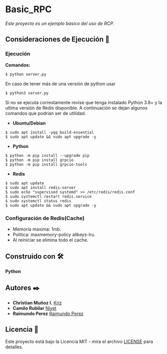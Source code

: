 # Basic_RPC

_Este proyecto es un ejemplo basico del uso de RCP._

## Consideraciones de Ejecución 🔧

### Ejecución

**Comandos:**
```
$ python server.py
```
En caso de tener más de una versión de python usar
```
$ python3 server.py
```

Si no se ejecuta correstamente revise que tenga instalado Python 3.8+ y la ultima versión de Redis disponible. A continuación se dejan algunos comandos que podrian ser de utilidad.

* **Ubuntu/Debian**
```
$ sudo apt install -yqq build-essential
$ sudo apt update && sudo apt upgrade -y
```

* **Python**
```
$ python -m pip install --upgrade pip
$ python -m pip install grpcio
$ python -m pip install grpcio-tools
```

* **Redis**
```
$ sudo apt update
$ sudo apt install redis-server
$ sudo echo "supervised systemd" >> /etc/redis/redis.conf
$ sudo systemctl restart redis.service
$ sudo systemctl status redis
$ sudo apt update && sudo apt upgrade -y
```
### Configuración de Redis(Cache)

* Memoria maxima: 1mb.
* Politica: maxmemory-policy allkeys-lru. 
* Al reiniciar se elimina todo el cache.

## Construido con 🛠️

**Python**


## Autores ✒️

* **Christian Muñoz I.** [Kriz](https://github.com/Kriz300)
* **Camilo Rubilar** [Niyet](https://github.com/niyetsin)
* **Raimundo Perez** [Raimundo Perez](https://github.com/raimundoperez8)

## Licencia 📄

Este proyecto está bajo la Licencia MIT - mira el archivo [LICENSE](LICENSE) para detalles.